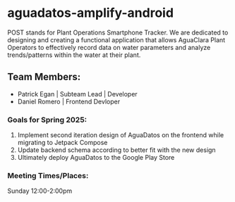 # aguadatos-amplify-android

POST stands for Plant Operations Smartphone Tracker. We are dedicated to designing and creating a functional application that allows AguaClara Plant Operators to effectively record data on water parameters and analyze trends/patterns within the water at their plant.

## Team Members:
- Patrick Egan | Subteam Lead | Developer
- Daniel Romero | Frontend Devloper
### Goals for Spring 2025:

1. Implement second iteration design of AguaDatos on the frontend while migrating to Jetpack Compose
2. Update backend schema according to better fit with the new design 
3. Ultimately deploy AguaDatos to the Google Play Store

### Meeting Times/Places:

Sunday 12:00-2:00pm
